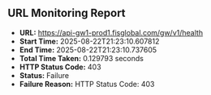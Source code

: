 ## URL Monitoring Report

- **URL:** https://api-gw1-prod1.fisglobal.com/gw/v1/health
- **Start Time:** 2025-08-22T21:23:10.607812
- **End Time:** 2025-08-22T21:23:10.737605
- **Total Time Taken:** 0.129793 seconds
- **HTTP Status Code:** 403
- **Status:** Failure
- **Failure Reason:** HTTP Status Code: 403
